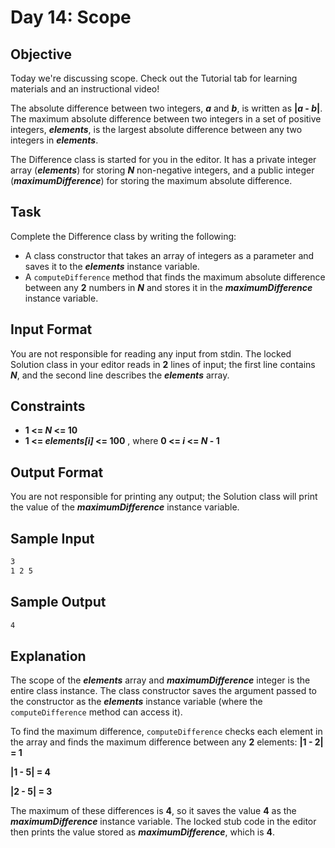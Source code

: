 # Day 14: Scope

## Objective 
Today we're discussing scope. Check out the Tutorial tab for learning materials and an instructional video!

The absolute difference between two integers, **_a_** and **_b_**, is written as **|_a_ - _b_|**. The maximum absolute difference between two integers in a set of positive integers, **_elements_**, is the largest absolute difference between any two integers in **_elements_**.

The Difference class is started for you in the editor. It has a private integer array (**_elements_**) for storing **_N_** non-negative integers, and a public integer (**_maximumDifference_**) for storing the maximum absolute difference.

## Task 
Complete the Difference class by writing the following:

- A class constructor that takes an array of integers as a parameter and saves it to the **_elements_** instance variable.
- A ```computeDifference``` method that finds the maximum absolute difference between any **2** numbers in **_N_** and stores it in the **_maximumDifference_** instance variable.

## Input Format

You are not responsible for reading any input from stdin. The locked Solution class in your editor reads in **2** lines of input; the first line contains **_N_**, and the second line describes the **_elements_** array.

## Constraints
- **1 <= _N_ <= 10**
- **1 <= _elements[i]_ <= 100** , where **0 <= _i_ <= _N_ - 1**

## Output Format

You are not responsible for printing any output; the Solution class will print the value of the **_maximumDifference_** instance variable.

## Sample Input

```bash
3
1 2 5
```

## Sample Output

```bash
4
```

## Explanation

The scope of the **_elements_** array and **_maximumDifference_** integer is the entire class instance. The class constructor saves the argument passed to the constructor as the **_elements_** instance variable (where the ```computeDifference``` method can access it).

To find the maximum difference, ```computeDifference``` checks each element in the array and finds the maximum difference between any **2** elements: **|1 - 2| = 1** 

**|1 - 5| = 4**

**|2 - 5| = 3**

The maximum of these differences is **4**, so it saves the value **4** as the **_maximumDifference_** instance variable. The locked stub code in the editor then prints the value stored as **_maximumDifference_**, which is **4**.